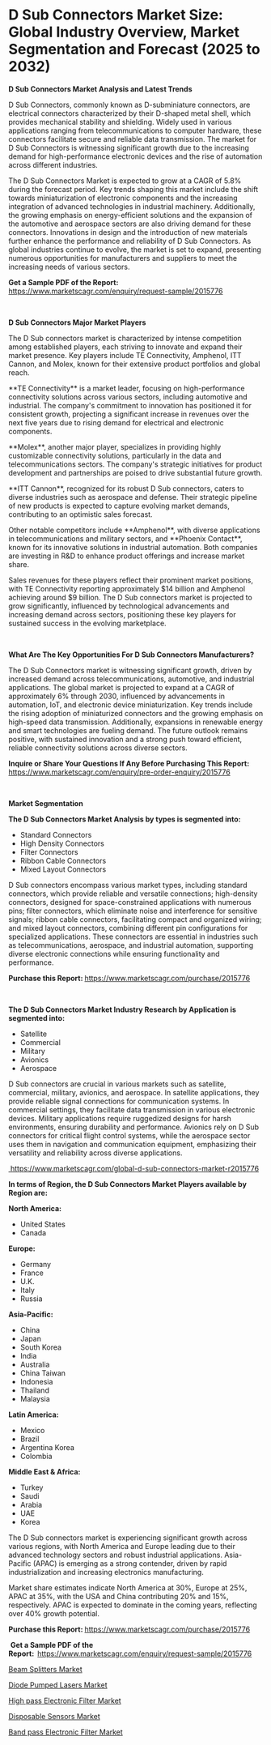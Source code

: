 <p><h1>D Sub Connectors Market Size: Global Industry Overview, Market Segmentation and Forecast (2025 to 2032)</h1></p><p><strong>D Sub Connectors Market Analysis and Latest Trends</strong></p>
<p><p>D Sub Connectors, commonly known as D-subminiature connectors, are electrical connectors characterized by their D-shaped metal shell, which provides mechanical stability and shielding. Widely used in various applications ranging from telecommunications to computer hardware, these connectors facilitate secure and reliable data transmission. The market for D Sub Connectors is witnessing significant growth due to the increasing demand for high-performance electronic devices and the rise of automation across different industries.</p><p>The D Sub Connectors Market is expected to grow at a CAGR of 5.8% during the forecast period. Key trends shaping this market include the shift towards miniaturization of electronic components and the increasing integration of advanced technologies in industrial machinery. Additionally, the growing emphasis on energy-efficient solutions and the expansion of the automotive and aerospace sectors are also driving demand for these connectors. Innovations in design and the introduction of new materials further enhance the performance and reliability of D Sub Connectors. As global industries continue to evolve, the market is set to expand, presenting numerous opportunities for manufacturers and suppliers to meet the increasing needs of various sectors.</p></p>
<p><strong>Get a Sample PDF of the Report:&nbsp;</strong> <a href="https://www.marketscagr.com/enquiry/request-sample/2015776?utm_campaign=2012&utm_medium=2&utm_source=Github&utm_content=ia&utm_term=06042025&utm_id=d-sub-connectors">https://www.marketscagr.com/enquiry/request-sample/2015776</a></p>
<p>&nbsp;</p>
<p><strong>D Sub Connectors Major Market Players</strong></p>
<p><p>The D Sub connectors market is characterized by intense competition among established players, each striving to innovate and expand their market presence. Key players include TE Connectivity, Amphenol, ITT Cannon, and Molex, known for their extensive product portfolios and global reach.</p><p>**TE Connectivity** is a market leader, focusing on high-performance connectivity solutions across various sectors, including automotive and industrial. The company's commitment to innovation has positioned it for consistent growth, projecting a significant increase in revenues over the next five years due to rising demand for electrical and electronic components.</p><p>**Molex**, another major player, specializes in providing highly customizable connectivity solutions, particularly in the data and telecommunications sectors. The company's strategic initiatives for product development and partnerships are poised to drive substantial future growth.</p><p>**ITT Cannon**, recognized for its robust D Sub connectors, caters to diverse industries such as aerospace and defense. Their strategic pipeline of new products is expected to capture evolving market demands, contributing to an optimistic sales forecast.</p><p>Other notable competitors include **Amphenol**, with diverse applications in telecommunications and military sectors, and **Phoenix Contact**, known for its innovative solutions in industrial automation. Both companies are investing in R&D to enhance product offerings and increase market share.</p><p>Sales revenues for these players reflect their prominent market positions, with TE Connectivity reporting approximately $14 billion and Amphenol achieving around $9 billion. The D Sub connectors market is projected to grow significantly, influenced by technological advancements and increasing demand across sectors, positioning these key players for sustained success in the evolving marketplace.</p></p>
<p>&nbsp;</p>
<p><strong>What Are The Key Opportunities For D Sub Connectors Manufacturers?</strong></p>
<p><p>The D Sub Connectors market is witnessing significant growth, driven by increased demand across telecommunications, automotive, and industrial applications. The global market is projected to expand at a CAGR of approximately 6% through 2030, influenced by advancements in automation, IoT, and electronic device miniaturization. Key trends include the rising adoption of miniaturized connectors and the growing emphasis on high-speed data transmission. Additionally, expansions in renewable energy and smart technologies are fueling demand. The future outlook remains positive, with sustained innovation and a strong push toward efficient, reliable connectivity solutions across diverse sectors.</p></p>
<p><strong>Inquire or Share Your Questions If Any Before Purchasing This Report:</strong> <a href="https://www.marketscagr.com/enquiry/pre-order-enquiry/2015776?utm_campaign=2012&utm_medium=2&utm_source=Github&utm_content=ia&utm_term=06042025&utm_id=d-sub-connectors">https://www.marketscagr.com/enquiry/pre-order-enquiry/2015776</a></p>
<p>&nbsp;</p>
<p><strong>Market Segmentation</strong></p>
<p><strong>The D Sub Connectors Market Analysis by types is segmented into:</strong></p>
<p><ul><li>Standard Connectors</li><li>High Density Connectors</li><li>Filter Connectors</li><li>Ribbon Cable Connectors</li><li>Mixed Layout Connectors</li></ul></p>
<p><p>D Sub connectors encompass various market types, including standard connectors, which provide reliable and versatile connections; high-density connectors, designed for space-constrained applications with numerous pins; filter connectors, which eliminate noise and interference for sensitive signals; ribbon cable connectors, facilitating compact and organized wiring; and mixed layout connectors, combining different pin configurations for specialized applications. These connectors are essential in industries such as telecommunications, aerospace, and industrial automation, supporting diverse electronic connections while ensuring functionality and performance.</p></p>
<p><strong>Purchase this Report:&nbsp;</strong><a href="https://www.marketscagr.com/purchase/2015776?utm_campaign=2012&utm_medium=2&utm_source=Github&utm_content=ia&utm_term=06042025&utm_id=d-sub-connectors">https://www.marketscagr.com/purchase/2015776</a></p>
<p>&nbsp;</p>
<p><strong>The D Sub Connectors Market Industry Research by Application is segmented into:</strong></p>
<p><ul><li>Satellite</li><li>Commercial</li><li>Military</li><li>Avionics</li><li>Aerospace</li></ul></p>
<p><p>D Sub connectors are crucial in various markets such as satellite, commercial, military, avionics, and aerospace. In satellite applications, they provide reliable signal connections for communication systems. In commercial settings, they facilitate data transmission in various electronic devices. Military applications require ruggedized designs for harsh environments, ensuring durability and performance. Avionics rely on D Sub connectors for critical flight control systems, while the aerospace sector uses them in navigation and communication equipment, emphasizing their versatility and reliability across diverse applications.</p></p>
<p><a href="https://www.marketscagr.com/global-d-sub-connectors-market-r2015776?utm_campaign=2012&utm_medium=2&utm_source=Github&utm_content=ia&utm_term=06042025&utm_id=d-sub-connectors">&nbsp;https://www.marketscagr.com/global-d-sub-connectors-market-r2015776</a></p>
<p><strong>In terms of Region, the D Sub Connectors Market Players available by Region are:</strong></p>
<p>
    <p> <strong> North America: </strong>
        <ul>
            <li>United States</li>
            <li>Canada</li>
        </ul>
        </p> 
    <p> <strong> Europe: </strong>
        <ul>
            <li>Germany</li>
            <li>France</li>
            <li>U.K.</li>
            <li>Italy</li>
            <li>Russia</li>
        </ul>
        </p> 
    <p> <strong> Asia-Pacific: </strong>
        <ul>
            <li>China</li>
            <li>Japan</li>
            <li>South Korea</li>
            <li>India</li>
            <li>Australia</li>
            <li>China Taiwan</li>
            <li>Indonesia</li>
            <li>Thailand</li>
            <li>Malaysia</li>
        </ul>
        </p> 
    <p> <strong> Latin America: </strong>
        <ul>
            <li>Mexico</li>
            <li>Brazil</li>
            <li>Argentina Korea</li>
            <li>Colombia</li>
        </ul>
        </p> 
    <p> <strong> Middle East & Africa: </strong>
        <ul>
            <li>Turkey</li>
            <li>Saudi</li>
            <li>Arabia</li>
            <li>UAE</li>
            <li>Korea</li>
        </ul>
    </p>
    </p>
<p><p>The D Sub connectors market is experiencing significant growth across various regions, with North America and Europe leading due to their advanced technology sectors and robust industrial applications. Asia-Pacific (APAC) is emerging as a strong contender, driven by rapid industrialization and increasing electronics manufacturing. </p><p>Market share estimates indicate North America at 30%, Europe at 25%, APAC at 35%, with the USA and China contributing 20% and 15%, respectively. APAC is expected to dominate in the coming years, reflecting over 40% growth potential.</p></p>
<p><strong>Purchase this Report: </strong><a href="https://www.marketscagr.com/purchase/2015776?utm_campaign=2012&utm_medium=2&utm_source=Github&utm_content=ia&utm_term=06042025&utm_id=d-sub-connectors">https://www.marketscagr.com/purchase/2015776</a></p>
<p>&nbsp;<strong>Get a Sample PDF of the Report:&nbsp;&nbsp;</strong><a href="https://www.marketscagr.com/enquiry/request-sample/2015776?utm_campaign=2012&utm_medium=2&utm_source=Github&utm_content=ia&utm_term=06042025&utm_id=d-sub-connectors">https://www.marketscagr.com/enquiry/request-sample/2015776</a></p>
<p><strong></strong></p>
<p><p><a href="https://github.com/JakirUddin511/Market-Research-Report-List-2/blob/main/beam-splitters-market.md?utm_campaign=2012&utm_medium=2&utm_source=Github&utm_content=ia&utm_term=06042025&utm_id=d-sub-connectors">Beam Splitters Market</a></p><p><a href="https://github.com/ChiragRP21/Market-Research-Report-List-7/blob/main/diode-pumped-lasers-market.md?utm_campaign=2012&utm_medium=2&utm_source=Github&utm_content=ia&utm_term=06042025&utm_id=d-sub-connectors">Diode Pumped Lasers Market</a></p><p><a href="https://github.com/fettycahow90/Market-Research-Report-List-1/blob/main/high-pass-electronic-filter-market.md?utm_campaign=2012&utm_medium=2&utm_source=Github&utm_content=ia&utm_term=06042025&utm_id=d-sub-connectors">High pass Electronic Filter Market</a></p><p><a href="https://github.com/zahrigayda1h/Market-Research-Report-List-1/blob/main/disposable-sensors-market.md?utm_campaign=2012&utm_medium=2&utm_source=Github&utm_content=ia&utm_term=06042025&utm_id=d-sub-connectors">Disposable Sensors Market</a></p><p><a href="https://github.com/piskofraisel/Market-Research-Report-List-1/blob/main/band-pass-electronic-filter-market.md?utm_campaign=2012&utm_medium=2&utm_source=Github&utm_content=ia&utm_term=06042025&utm_id=d-sub-connectors">Band pass Electronic Filter Market</a></p></p>